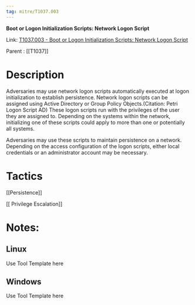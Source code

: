 ```yaml
---
tag: mitre/T1037.003
---
```


**Boot or Logon Initialization Scripts: Network Logon Script**

Link: [T1037.003 - Boot or Logon Initialization Scripts: Network Logon Script](https://attack.mitre.org/techniques/T1037/003)

Parent : [[T1037]]


# Description

Adversaries may use network logon scripts automatically executed at logon initialization to establish persistence. Network logon scripts can be assigned using Active Directory or Group Policy Objects.(Citation: Petri Logon Script AD) These logon scripts run with the privileges of the user they are assigned to. Depending on the systems within the network, initializing one of these scripts could apply to more than one or potentially all systems.  
 
Adversaries may use these scripts to maintain persistence on a network. Depending on the access configuration of the logon scripts, either local credentials or an administrator account may be necessary.

# Tactics


[[Persistence]]

[[ Privilege Escalation]]


# Notes:

## Linux

Use Tool Template here

## Windows

Use Tool Template here